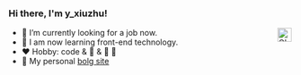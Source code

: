 ### Hi there, I'm y_xiuzhu!

<img align="right" alt="GIF" src="https://camo.githubusercontent.com/e8e7b06ecf583bc040eb60e44eb5b8e0ecc5421320a92929ce21522dbc34c891/68747470733a2f2f6d656469612e67697068792e636f6d2f6d656469612f6876524a434c467a6361737252346961377a2f67697068792e676966" width="25" height="25" position=fixed left="100px" top="100px"/>

- 🔭 I’m currently looking for a job now.
- 🌱 I am now learning front-end technology.
- ❤️ Hobby: code & 🎾 & 🍖 🍒 
- 👋 My personal [bolg site](https://blog.csdn.net/haotian1997)
<!--
**yxiuzhu/yxiuzhu** is a ✨ _special_ ✨ repository because its `README.md` (this file) appears on your GitHub profile.

Here are some ideas to get you started:

- 🔭 I’m currently looking for a job now.
- 🌱 I’m currently learning JavaScript.
- 👯 I’m looking to collaborate on ...
- 🤔 I’m looking for help with ...
- 💬 Ask me about ...
- 📫 How to reach me: ...
- 😄 Pronouns: ...
- ⚡ Fun fact: ...
-->

